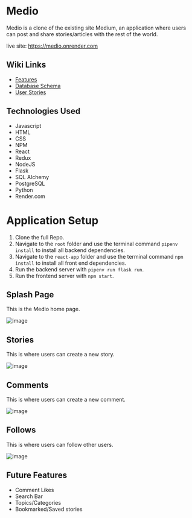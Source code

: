 # Medio

Medio is a clone of the existing site Medium, an application where users can post and share stories/articles with the rest of the world.

live site: https://medio.onrender.com


## Wiki Links

- [Features](https://github.com/aselk1/Render-Deployment/wiki/Features-List)
- [Database Schema](https://github.com/aselk1/Render-Deployment/wiki/DB-Schema)
- [User Stories](https://github.com/aselk1/Render-Deployment/wiki/User-Stories)

## Technologies Used

- Javascript
- HTML
- CSS
- NPM
- React
- Redux
- NodeJS
- Flask
- SQL Alchemy
- PostgreSQL
- Python
- Render.com



# Application Setup

 1. Clone the full Repo.
 2. Navigate to the ```root``` folder and use the terminal command ```pipenv install``` to install all backend dependencies.
 3. Navigate to the ```react-app``` folder and use the terminal command ```npm install``` to install all front end dependencies.
 4. Run the backend server with ```pipenv run flask run```.
 5. Run the frontend server with ```npm start```.



## Splash Page

This is the Medio home page.

![image](https://github.com/aselk1/Render-Deployment/blob/main/site_pic.png)

## Stories

This is where users can create a new story.

![image](https://github.com/aselk1/Render-Deployment/blob/main/add_story.png)

## Comments

This is where users can create a new comment.

![image](https://github.com/aselk1/Render-Deployment/blob/main/comment.png)

## Follows

This is where users can follow other users.

![image](https://github.com/aselk1/Render-Deployment/blob/main/follow_user.png)

## Future Features
- Comment Likes
- Search Bar
- Topics/Categories
- Bookmarked/Saved stories
